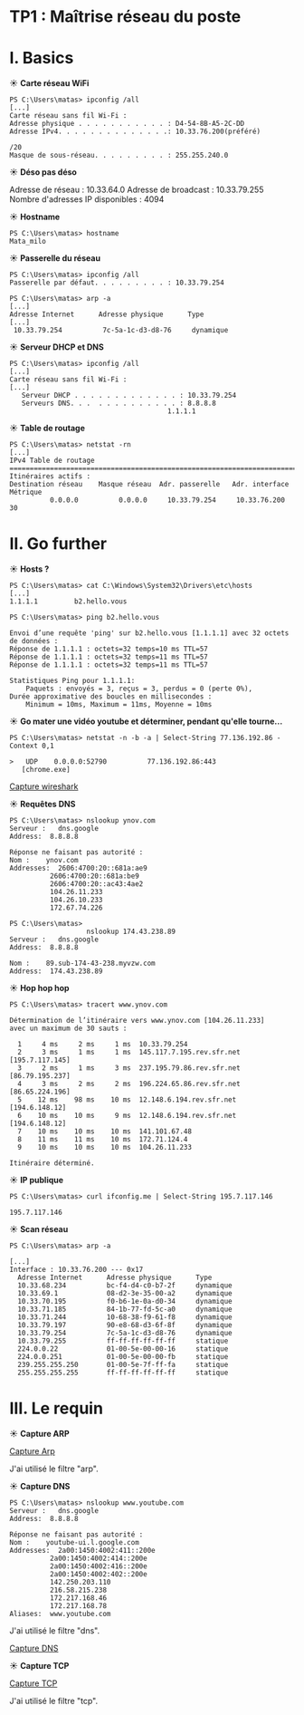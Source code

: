 # TP1 : Maîtrise réseau du poste

# I. Basics

☀️ **Carte réseau WiFi**

```
PS C:\Users\matas> ipconfig /all
[...]
Carte réseau sans fil Wi-Fi :
Adresse physique . . . . . . . . . . . : D4-54-8B-A5-2C-DD
Adresse IPv4. . . . . . . . . . . . . .: 10.33.76.200(préféré)
```

```
/20
Masque de sous-réseau. . . . . . . . . : 255.255.240.0
```

☀️ **Déso pas déso**

Adresse de réseau : 10.33.64.0
Adresse de broadcast : 10.33.79.255
Nombre d'adresses IP disponibles : 4094


☀️ **Hostname**

```
PS C:\Users\matas> hostname
Mata_milo
```

☀️ **Passerelle du réseau**

```
PS C:\Users\matas> ipconfig /all
Passerelle par défaut. . . . . . . . . : 10.33.79.254
```

```
PS C:\Users\matas> arp -a
[...]
Adresse Internet      Adresse physique      Type
[...]
 10.33.79.254          7c-5a-1c-d3-d8-76     dynamique
```

☀️ **Serveur DHCP et DNS**
```
PS C:\Users\matas> ipconfig /all
[...]
Carte réseau sans fil Wi-Fi :
[...]
   Serveur DHCP . . . . . . . . . . . . . : 10.33.79.254
   Serveurs DNS. . .  . . . . . . . . . . : 8.8.8.8
                                       1.1.1.1
```

☀️ **Table de routage**

```
PS C:\Users\matas> netstat -rn
[...]
IPv4 Table de routage
===========================================================================
Itinéraires actifs :
Destination réseau    Masque réseau  Adr. passerelle   Adr. interface Métrique
          0.0.0.0          0.0.0.0     10.33.79.254     10.33.76.200     30
```
# II. Go further

☀️ **Hosts ?**

```
PS C:\Users\matas> cat C:\Windows\System32\Drivers\etc\hosts
[...]
1.1.1.1         b2.hello.vous
```
```
PS C:\Users\matas> ping b2.hello.vous

Envoi d’une requête 'ping' sur b2.hello.vous [1.1.1.1] avec 32 octets de données :
Réponse de 1.1.1.1 : octets=32 temps=10 ms TTL=57
Réponse de 1.1.1.1 : octets=32 temps=11 ms TTL=57
Réponse de 1.1.1.1 : octets=32 temps=11 ms TTL=57

Statistiques Ping pour 1.1.1.1:
    Paquets : envoyés = 3, reçus = 3, perdus = 0 (perte 0%),
Durée approximative des boucles en millisecondes :
    Minimum = 10ms, Maximum = 11ms, Moyenne = 10ms
```

☀️ **Go mater une vidéo youtube et déterminer, pendant qu'elle tourne...**

```
PS C:\Users\matas> netstat -n -b -a | Select-String 77.136.192.86 -Context 0,1

>   UDP    0.0.0.0:52790          77.136.192.86:443
   [chrome.exe]
```

[Capture wireshark](./ip_server_youtube.pcap)

☀️ **Requêtes DNS**

```
PS C:\Users\matas> nslookup ynov.com
Serveur :   dns.google
Address:  8.8.8.8

Réponse ne faisant pas autorité :
Nom :    ynov.com
Addresses:  2606:4700:20::681a:ae9
          2606:4700:20::681a:be9
          2606:4700:20::ac43:4ae2
          104.26.11.233
          104.26.10.233
          172.67.74.226
```

```
PS C:\Users\matas>
                   nslookup 174.43.238.89
Serveur :   dns.google
Address:  8.8.8.8

Nom :    89.sub-174-43-238.myvzw.com
Address:  174.43.238.89
```

☀️ **Hop hop hop**

```
PS C:\Users\matas> tracert www.ynov.com

Détermination de l’itinéraire vers www.ynov.com [104.26.11.233]
avec un maximum de 30 sauts :

  1     4 ms     2 ms     1 ms  10.33.79.254
  2     3 ms     1 ms     1 ms  145.117.7.195.rev.sfr.net [195.7.117.145]
  3     2 ms     1 ms     3 ms  237.195.79.86.rev.sfr.net [86.79.195.237]
  4     3 ms     2 ms     2 ms  196.224.65.86.rev.sfr.net [86.65.224.196]
  5    12 ms    98 ms    10 ms  12.148.6.194.rev.sfr.net [194.6.148.12]
  6    10 ms    10 ms     9 ms  12.148.6.194.rev.sfr.net [194.6.148.12]
  7    10 ms    10 ms    10 ms  141.101.67.48
  8    11 ms    11 ms    10 ms  172.71.124.4
  9    10 ms    10 ms    10 ms  104.26.11.233

Itinéraire déterminé.
```

☀️ **IP publique**

```
PS C:\Users\matas> curl ifconfig.me | Select-String 195.7.117.146

195.7.117.146
```

☀️ **Scan réseau**

```
PS C:\Users\matas> arp -a

[...]
Interface : 10.33.76.200 --- 0x17
  Adresse Internet      Adresse physique      Type
  10.33.68.234          bc-f4-d4-c0-b7-2f     dynamique
  10.33.69.1            08-d2-3e-35-00-a2     dynamique
  10.33.70.195          f0-b6-1e-0a-d0-34     dynamique
  10.33.71.185          84-1b-77-fd-5c-a0     dynamique
  10.33.71.244          10-68-38-f9-61-f8     dynamique
  10.33.79.197          90-e8-68-d3-6f-8f     dynamique
  10.33.79.254          7c-5a-1c-d3-d8-76     dynamique
  10.33.79.255          ff-ff-ff-ff-ff-ff     statique
  224.0.0.22            01-00-5e-00-00-16     statique
  224.0.0.251           01-00-5e-00-00-fb     statique
  239.255.255.250       01-00-5e-7f-ff-fa     statique
  255.255.255.255       ff-ff-ff-ff-ff-ff     statique
```

# III. Le requin

☀️ **Capture ARP**

[Capture Arp](./arp.pcap)

J'ai utilisé le filtre "arp".

☀️ **Capture DNS**

```
PS C:\Users\matas> nslookup www.youtube.com
Serveur :   dns.google
Address:  8.8.8.8

Réponse ne faisant pas autorité :
Nom :    youtube-ui.l.google.com
Addresses:  2a00:1450:4002:411::200e
          2a00:1450:4002:414::200e
          2a00:1450:4002:416::200e
          2a00:1450:4002:402::200e
          142.250.203.110
          216.58.215.238
          172.217.168.46
          172.217.168.78
Aliases:  www.youtube.com
```

J'ai utilisé le filtre "dns".

[Capture DNS](./dns.pcap)

☀️ **Capture TCP**

[Capture TCP](./tcp.pcap)

J'ai utilisé le filtre "tcp".